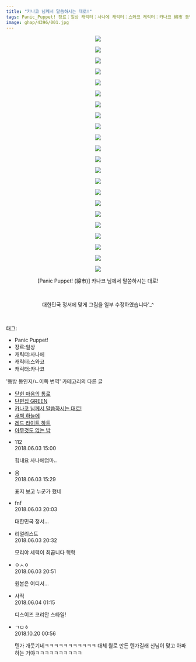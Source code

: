 ```yaml
---
title: "카나코 님께서 말씀하시는 대로!"
tags: Panic_Puppet! 장르：일상 캐릭터：사나에 캐릭터：스와코 캐릭터：카나코 綿市 동방_동인지／ㄴ이쪽_번역
image: ghap/4396/001.jpg
---
```

<div class="article">
<p style="text-align: center; clear: none; float: none;"><img src="{{ site.nasurl }}/ghap/4396/001.jpg"/></p>
<p style="text-align: center; clear: none; float: none;"><img src="{{ site.nasurl }}/ghap/4396/002.jpg"/></p>
<p style="text-align: center; clear: none; float: none;"><img src="{{ site.nasurl }}/ghap/4396/003.jpg"/></p>
<p style="text-align: center; clear: none; float: none;"><img src="{{ site.nasurl }}/ghap/4396/004.jpg"/></p>
<p style="text-align: center; clear: none; float: none;"><img src="{{ site.nasurl }}/ghap/4396/005.jpg"/></p>
<p style="text-align: center; clear: none; float: none;"><img src="{{ site.nasurl }}/ghap/4396/006.jpg"/></p>
<p style="text-align: center; clear: none; float: none;"><img src="{{ site.nasurl }}/ghap/4396/007.jpg"/></p>
<p style="text-align: center; clear: none; float: none;"><img src="{{ site.nasurl }}/ghap/4396/008.jpg"/></p>
<p style="text-align: center; clear: none; float: none;"><img src="{{ site.nasurl }}/ghap/4396/009.jpg"/></p>
<p style="text-align: center; clear: none; float: none;"><img src="{{ site.nasurl }}/ghap/4396/010.jpg"/></p>
<p style="text-align: center; clear: none; float: none;"><img src="{{ site.nasurl }}/ghap/4396/011.jpg"/></p>
<p style="text-align: center; clear: none; float: none;"><img src="{{ site.nasurl }}/ghap/4396/012.jpg"/></p>
<p style="text-align: center; clear: none; float: none;"><img src="{{ site.nasurl }}/ghap/4396/013.jpg"/></p>
<p style="text-align: center; clear: none; float: none;"><img src="{{ site.nasurl }}/ghap/4396/014.jpg"/></p>
<p style="text-align: center; clear: none; float: none;"><img src="{{ site.nasurl }}/ghap/4396/015.jpg"/></p>
<p style="text-align: center; clear: none; float: none;"><img src="{{ site.nasurl }}/ghap/4396/016.jpg"/></p>
<p style="text-align: center; clear: none; float: none;"><img src="{{ site.nasurl }}/ghap/4396/017.jpg"/></p>
<p style="text-align: center; clear: none; float: none;"><img src="{{ site.nasurl }}/ghap/4396/018.jpg"/></p>
<p style="text-align: center; clear: none; float: none;"><img src="{{ site.nasurl }}/ghap/4396/019.jpg"/></p>
<p style="text-align: center; clear: none; float: none;"><img src="{{ site.nasurl }}/ghap/4396/020.jpg"/></p>
<p style="text-align: center; clear: none; float: none;"><img src="{{ site.nasurl }}/ghap/4396/021.jpg"/></p>
<p style="text-align: center; clear: none; float: none;"><img src="{{ site.nasurl }}/ghap/4396/022.jpg"/></p>
<p style="text-align: center; clear: none; float: none;">[Panic Puppet! (綿市)] 카나코 님께서 말씀하시는 대로!</p>
<p style="text-align: center; clear: none; float: none;"><br/></p>
<p style="text-align: center; clear: none; float: none;">대한민국 정서에 맞게 그림을 일부 수정하였습니다'_^</p>
<p><br/></p>
</div><div class="tagTrail">
<p>태그: </p>
<ul>
<li>Panic Puppet!</li>
<li>장르:일상</li>
<li>캐릭터:사나에</li>
<li>캐릭터:스와코</li>
<li>캐릭터:카나코</li>
</ul>
</div><div class="another">
<p>'동방 동인지/ㄴ이쪽 번역' 카테고리의 다른 글</p>
<ul>
<li><a href="/2018-06-18-ghap_4476">닫힌 마음의 통로</a></li>
<li><a href="/2018-06-07-ghap_4115">단편집 GREEN</a></li>
<li><a href="/2018-06-03-ghap_4396">카나코 님께서 말씀하시는 대로!</a></li>
<li><a href="/2018-06-01-ghap_4395">새벽 하늘에</a></li>
<li><a href="/2018-05-29-ghap_4394">레드 라이트 하트</a></li>
<li><a href="/2018-05-28-ghap_4391">아무것도 없는 밤</a></li>
</ul>
</div><div class="cb_module cb_fluid">
<div class="cb_wrt cb_profile">
<div class="comment">
<ul>
<li class="cb_thumb_off" id="comment15265835">
<div class="cb_comment_area">
<div class="cb_info_area">
<div class="cb_section">
<span class="cb_nick_name">112</span>
</div>
<div class="cb_section">
<span class="cb_date">2018.06.03 15:00 </span>
</div>
</div>
<div class="cb_dsc_comment">
<p class="cb_dsc">
											힘내요 사나에엄마..
										</p>
</div>
</div></li>
<li class="cb_thumb_off" id="comment15265839">
<div class="cb_comment_area">
<div class="cb_info_area">
<div class="cb_section">
<span class="cb_nick_name">음</span>
</div>
<div class="cb_section">
<span class="cb_date">2018.06.03 15:29 </span>
</div>
</div>
<div class="cb_dsc_comment">
<p class="cb_dsc">
											표지 보고 누군가 했네 
										</p>
</div>
</div></li>
<li class="cb_thumb_off" id="comment15265915">
<div class="cb_comment_area">
<div class="cb_info_area">
<div class="cb_section">
<span class="cb_nick_name">fnf</span>
</div>
<div class="cb_section">
<span class="cb_date">2018.06.03 20:03 </span>
</div>
</div>
<div class="cb_dsc_comment">
<p class="cb_dsc">
											대한민국 정서...
										</p>
</div>
</div></li>
<li class="cb_thumb_off" id="comment15265919">
<div class="cb_comment_area">
<div class="cb_info_area">
<div class="cb_section">
<span class="cb_nick_name">리얼리스트</span>
</div>
<div class="cb_section">
<span class="cb_date">2018.06.03 20:32 </span>
</div>
</div>
<div class="cb_dsc_comment">
<p class="cb_dsc">
											모리야 세력이 최곱니다 헉헉
										</p>
</div>
</div></li>
<li class="cb_thumb_off" id="comment15265924">
<div class="cb_comment_area">
<div class="cb_info_area">
<div class="cb_section">
<span class="cb_nick_name">ㅇㅅㅇ</span>
</div>
<div class="cb_section">
<span class="cb_date">2018.06.03 20:51 </span>
</div>
</div>
<div class="cb_dsc_comment">
<p class="cb_dsc">
											원본은 어디서...
										</p>
</div>
</div></li>
<li class="cb_thumb_off" id="comment15266026">
<div class="cb_comment_area">
<div class="cb_info_area">
<div class="cb_section">
<span class="cb_nick_name">사적</span>
</div>
<div class="cb_section">
<span class="cb_date">2018.06.04 01:15 </span>
</div>
</div>
<div class="cb_dsc_comment">
<p class="cb_dsc">
											디스이즈 코리안 스타일!
										</p>
</div>
</div></li>
<li class="cb_thumb_off" id="comment15358547">
<div class="cb_comment_area">
<div class="cb_info_area">
<div class="cb_section">
<span class="cb_nick_name">ㄱㅁㅎ</span>
</div>
<div class="cb_section">
<span class="cb_date">2018.10.20 00:56 </span>
</div>
</div>
<div class="cb_dsc_comment">
<p class="cb_dsc">
											텐가 개웃기네ㅋㅋㅋㅋㅋㅋㅋㅋㅋㅋㅋ 대체 뭘로 만든 텐가길래 신님이 맞고 아파하는 거야ㅋㅋㅋㅋㅋㅋㅋㅋㅋㅋ
										</p>
</div>
</div></li>
</ul>
</div>
</div><!-- commentList close -->
</div>